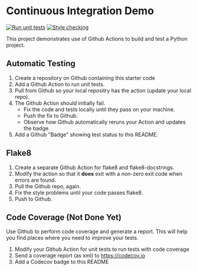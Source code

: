 Continuous Integration Demo
===========================
[![Run unit tests](https://github.com/PanidaRumriankit/ci-demo/actions/workflows/python-app.yml/badge.svg)](https://github.com/PanidaRumriankit/ci-demo/actions/workflows/python-app.yml)
[![Style checking](https://github.com/PanidaRumriankit/ci-demo/actions/workflows/style-checking.yml/badge.svg)](https://github.com/PanidaRumriankit/ci-demo/actions/workflows/style-checking.yml)

This project demonstrates use of Github Actions to build and test a Python project.  

## Automatic Testing

1. Create a repository on Github containing this starter code
2. Add a Github Action to run unit tests.
3. Pull from Github so your local repositry has the action (update your local repo).
4. The Github Action should initially fail.
   - Fix the code and tests locally until they pass on your machine.
   - Push the fix to Github.
   - Observe how Github automatically reruns your Action and updates the badge.
5. Add a Github "Badge" showing test status to this README.


## Flake8

1. Create a separate Github Action for flake8 and flake8-docstrings.
2. Modify the action so that it **does** exit with a non-zero exit code when errors are found.
3. Pull the Github repo, again.
4. Fix the style problems until your code passes flake8.
5. Push to Github.

## Code Coverage (Not Done Yet)

Use Github to perform code coverage and generate a report.
This will help you find places where you need to improve your tests.

1. Modify your Github Action for unit tests to run tests with code coverage
2. Send a coverage report (as xml) to <https://codecov.io>
3. Add a Codecov badge to this README


